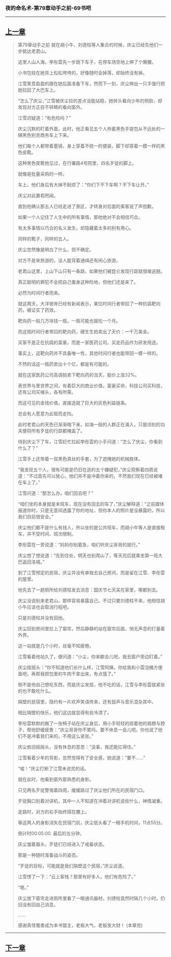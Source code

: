 ### 夜的命名术-第79章动手之前-69书吧

--------
[上一章](./e1b2133f2b467f0d6701de537595ae85.md)
--------


>
>
>
>第79章动手之前
>就在胡小牛、刘德柱等人集合的时候，庆尘已经先他们一步抵达老君山。
>
>这里人山人海，李彤雲先一步跳下车子，在停车场空地上伸了个懒腰。
>
>小书包挂在她背上松松垮垮的，好像随时会掉落，却始终没有掉。
>
>江雪笑意盈盈的跟在她后面准备下车，然而下一刻，庆尘伸出一只手强行把她拉回了大巴车上。
>
>“怎么了庆尘，”江雪被庆尘拉的差点没能站稳，她转头看向少年的侧脸，却发现对方正目不转睛的看向窗外。
>
>江雪迟疑道：“有危险吗？”
>
>庆尘沉默的盯着外面，此时，他正看见五个人拎着黑色手提包从不远处的一辆黑色别克商务车上下来。
>
>他们每个人都带着墨镜，身上穿着不统一的便装，脚下却穿着一模一样的黑色皮靴。
>
>这种黑色皮靴他见过，在行署路4号院里，四名歹徒的脚上。
>
>就像是批量采购的一样。
>
>车上，他们身后有大婶不耐烦了：“你们下不下车啊？不下车让开。”
>
>庆尘对此置若罔闻。
>
>直到他确认那五人已经走进了景区，才转身对后面的乘客说了声抱歉。
>
>如果一个人记住了人生中的所有事情，那他绝对不会相信巧合。
>
>有太多事情以巧合的名义发生，却隐藏着太多的别有用心。
>
>同样的靴子，同样的五人。
>
>庆尘忽然像是明白了什么，但不确定。
>
>对方不是来旅游的，没人能背着通缉还有闲心旅游。
>
>老君山这里，上山下山只有一条路，如果他们被昆仑发现行踪就很难逃脱。
>
>真正聪明的罪犯不会把自己置身这种险地，但他们还是来了。
>
>必然为时间行者而来。
>
>就这两天，大洋彼岸已经有新闻表示，某位时间行者带回了一种抗癌靶向药，被证实了药效。
>
>靶向药一般几万块钱一瓶，一瓶可能也就吃一个月。
>
>而这瓶时间行者带回的靶向药，硬生生拍卖出了天价：一千万美金。
>
>买家不是正在抗癌的富豪，而是一家医药公司，买走药品作为研发用途。
>
>事实上，这靶向药并不具备唯一性，其他时间行者也能带回一模一样的。
>
>不然的话这一瓶药卖出十个亿，都是有可能的。
>
>就在这家医药公司高调拍卖下靶向药的当天，股价上涨32%。
>
>表世界与里世界之间，有着巨大的商业价值，富豪买命，科技公司买科技，还有公司买噱头，各有所需。
>
>而这可见的金钱价值，直接造就了巨大的灰色利益链条。
>
>总会有人愿意为此铤而走险。
>
>此时老君山的天色已渐渐暗下来，如海一般的人群正在涌入，只是顷刻的功夫便将所有歹徒的行踪都掩盖了。
>
>待到庆尘下了车，江雪赶忙拉起李彤雲的小手问道：“怎么了庆尘，你看到什么了？”
>
>江雪手上还带着一双黑色真丝的手套，为了遮掩她的机械肢体。
>
>“我发现五个人，很有可能是仍旧在逃的五个嫌疑犯，”庆尘观察着四周说道：“不过首先可以放心，他们并不是冲着你来的，不然我们现在已经被堵在车上了。”
>
>江雪问道：“那怎么办，咱们回去吧？”
>
>“咱们坐的本身就是末班车，现在没有回去的车了，”庆尘解释道：“之前媒体报道你时，只是无意间透露了你的地址，但你本人的照片是没暴露的，所以我们目前很安全。”
>
>庆尘他们都不是什么有钱人，所以坐的是公共班车，而胡小牛等人是直接租车，并不受时间、班次限制。
>
>李彤雲在一旁说道：“妈妈你别着急，咱们听庆尘哥哥的就行。”
>
>庆尘想了想说道：“先到住处，明天也别爬山了，等天亮后就乘坐第一班大巴返回洛城。”
>
>到了江雪预定的民宿，庆尘并没有单独去自己房间，而是留在江雪、李彤雲的屋里。
>
>他先去了一趟厕所给刘德柱发去消息：国庆节七天呆在家里，哪都别去。
>
>庆尘没说别来老君山，那样容易暴露自己。不过只要刘德柱不来，他相信胡小牛应该也会取消行程吧。
>
>只是刘德柱并没有回他。
>
>庆尘回到房间里拉上了窗帘，然后静静的站在窗帘后面，悄无声息的打量着外界。
>
>这一站就是几个小时，丝毫不知疲倦。
>
>江雪看着他站久了，便问道：“小尘，你来歇会儿吧，我去窗户旁边盯着。”
>
>庆尘摇摇头：“你不知道他们长什么样，江雪阿姨，你给我和小雲泡桶方便面吧，再帮我把包里的牛肉干拿出来，有点饿了。”
>
>倒不是他自己想吃东西，而是庆尘发现，他不吃的话，江雪与李彤雲就紧张的也不敢吃什么。
>
>隔壁的民宿里，隐约有一片欢声笑语传来，还有鼓声与音乐混杂其中。
>
>相比隔壁的快乐，他们这边就显得有些冷清了。
>
>李彤雲默默的搬了一张椅子站在庆尘身后，用小手轻轻的捏着他的肩膀与脖子，帮他舒缓疲惫：“庆尘哥哥你不累吗，要不休息一会儿吧。你也说了他们不是冲着我们来的，不用这么紧张。”
>
>庆尘依旧摇摇头，没有休息的意思：“没事，我还能扛得住。”
>
>江雪看着少年的背影，忽然觉得有了安全感，她说道：“要不……”
>
>“嘘！”庆尘打断了江雪未说完的话。
>
>就在此时，他看到窗外那熟悉的身影。
>
>只见两名歹徒警惕着四周，缓缓路过了庆尘他们所在的民宿门口。
>
>歹徒胸口别着对讲机，其中一人不知道在冲着对讲机说些什么，神情凝重。
>
>走路时，对方的右手始终搭在腰上。
>
>等这两人的身影消失在民宿门前，庆尘低头看了一眼手机时间，11点55分。
>
>倒计时00:05:00.
>最后的五分钟。
>
>庆尘皱着眉头，歹徒们已经进入了戒备状态。
>
>那是一种随时准备战斗的姿态。
>
>“歹徒的目标，可能就是我们隔壁这个民宿，”庆尘说道。
>
>江雪愣了一下：“云上客栈？那里有好多人，他们有危险了。”
>
>“嗯。”
>
>庆尘放下窗帘走进厕所里看了一眼通讯器材，刘德柱竟然时隔几个小时，仍旧没有回自己消息。
>
>……
>
>感谢真怪蜀黍成为本书盟主，老板大气，老板发大财！
>(本章完)
>
>

--------
[下一章](./5fb08c78635538c42d7e57331907a049.md)
--------
